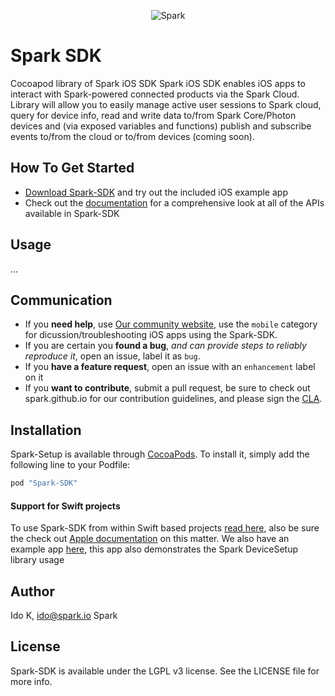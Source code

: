 <p align="center" >
<img src="https://s3.amazonaws.com/spark-website/spark.png" alt="Spark" title="Spark">
</p>

<!---
(Update link)
[![Build Status](https://travis-ci.org/AFNetworking/AFNetworking.svg)](https://travis-ci.org/Spark-SDK/Spark-SDK)
-->
# Spark SDK 
Cocoapod library of Spark iOS SDK 
Spark iOS SDK enables iOS apps to interact with Spark-powered connected products via the Spark Cloud.
Library will allow you to easily manage active user sessions to Spark cloud, query for device info,
read and write data to/from Spark Core/Photon devices and (via exposed variables and functions)
publish and subscribe events to/from the cloud or to/from devices (coming soon).

## How To Get Started

- [Download Spark-SDK](https://github.com/spark/spark-sdk-ios/archive/master.zip) and try out the included iOS example app
- Check out the [documentation](http://cocoadocs.org/docsets/Spark-SDK/) for a comprehensive look at all of the APIs available in Spark-SDK

## Usage

...

## Communication

- If you **need help**, use [Our community website](http://community.spark.io), use the `mobile` category for dicussion/troubleshooting iOS apps using the Spark-SDK.
- If you are certain you **found a bug**, _and can provide steps to reliably reproduce it_, open an issue, label it as `bug`.
- If you **have a feature request**, open an issue with an `enhancement` label on it
- If you **want to contribute**, submit a pull request, be sure to check out spark.github.io for our contribution guidelines, and please sign the [CLA](https://docs.google.com/a/spark.io/forms/d/1_2P-vRKGUFg5bmpcKLHO_qNZWGi5HKYnfrrkd-sbZoA/viewform). 

## Installation

Spark-Setup is available through [CocoaPods](http://cocoapods.org). To install
it, simply add the following line to your Podfile:

```ruby
pod "Spark-SDK"
```

#### Support for Swift projects
To use Spark-SDK from within Swift based projects [read here](http://swiftalicio.us/2014/11/using-cocoapods-from-swift/), 
also be sure the check out [Apple documentation](https://developer.apple.com/library/ios/documentation/Swift/Conceptual/BuildingCocoaApps/InteractingWithObjective-CAPIs.html) on this matter.
We also have an example app [here](https://github.com/spark/spark-setup-ios-example), this app also demonstrates the Spark DeviceSetup library usage

## Author

Ido K, ido@spark.io
Spark

## License

Spark-SDK is available under the LGPL v3 license. See the LICENSE file for more info.
